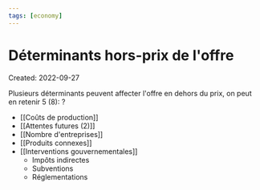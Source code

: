 ```yaml
---
tags: [economy] 
---
```

# Déterminants hors-prix de l'offre
Created: 2022-09-27

Plusieurs déterminants peuvent affecter l'offre en dehors du prix, on peut en retenir 5 (8):
?
- [[Coûts de production]]
- [[Attentes futures (2)]]
- [[Nombre d'entreprises]]
- [[Produits connexes]]
- [[Interventions gouvernementales]]
	-  Impôts indirectes
	-   Subventions
	-   Réglementations
<!--SR:!2022-09-30,2,230-->

